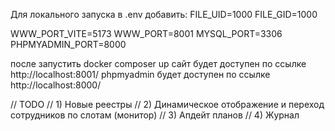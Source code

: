 Для локального запуска в .env  добавить:
FILE_UID=1000
FILE_GID=1000

WWW_PORT_VITE=5173
WWW_PORT=8001
MYSQL_PORT=3306
PHPMYADMIN_PORT=8000

после запустить docker composer up
сайт будет доступен по ссылке http://localhost:8001/
phpmyadmin будет доступен по ссылке http://localhost:8000/



// TODO 
// 1) Новые реестры
// 2) Динамическое отображение и переход сотрудников по слотам (монитор)
// 3) Апдейт планов
// 4) Журнал
